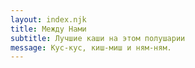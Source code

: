 ```yaml
---
layout: index.njk
title: Между Нами
subtitle: Лучшие каши на этом полушарии
message: Кус-кус, киш-миш и ням-ням.  
---
```

